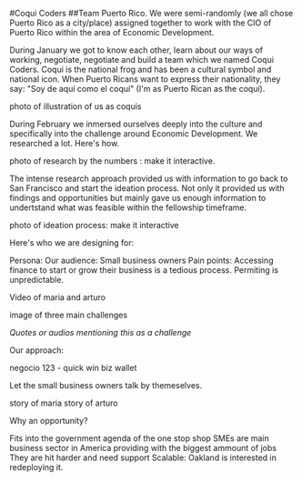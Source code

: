 #Coqui Coders
##Team Puerto Rico.
We were semi-randomly (we all chose Puerto Rico as a city/place) assigned together to work with the CIO of Puerto Rico within the area of Economic Development.

During January we got to know each other, learn about our ways of working, negotiate, negotiate and build a team which we named Coqui Coders. Coqui is the national frog and has been a cultural symbol and national icon. When Puerto Ricans want to express their nationality, they say: "Soy de aquí como el coquí" (I'm as Puerto Rican as the coquí).

photo of illustration of us as coquis

During February we inmersed ourselves deeply into the culture and specifically into the challenge around Economic Development. We researched a lot. Here's how.

photo of research by the numbers : make it interactive.

The intense research approach provided us with information to go back to San Francisco and start the ideation process. Not only it provided us with findings and opportunities but mainly gave us enough information to undertstand what was feasible within the fellowship timeframe.

photo of ideation process: make it interactive

Here's who we are designing for:

Persona: Our audience: Small business owners Pain points: Accessing finance to start or grow their business is a tedious process. Permiting is unpredictable.

Video of maria and arturo

image of three main challenges

*Quotes or audios mentioning this as a challenge*

Our approach:

negocio 123 - quick win biz wallet

Let the small business owners talk by themeselves.

story of maria story of arturo

Why an opportunity?

Fits into the government agenda of the one stop shop SMEs are main business sector in America providing with the biggest ammount of jobs They are hit harder and need support Scalable: Oakland is interested in redeploying it.
